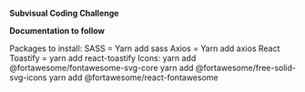 **Subvisual Coding Challenge**

**Documentation to follow**


Packages to install:
SASS = Yarn add sass
Axios = Yarn add axios
React Toastify = yarn add react-toastify
Icons:
yarn add @fortawesome/fontawesome-svg-core
yarn add @fortawesome/free-solid-svg-icons
yarn add @fortawesome/react-fontawesome